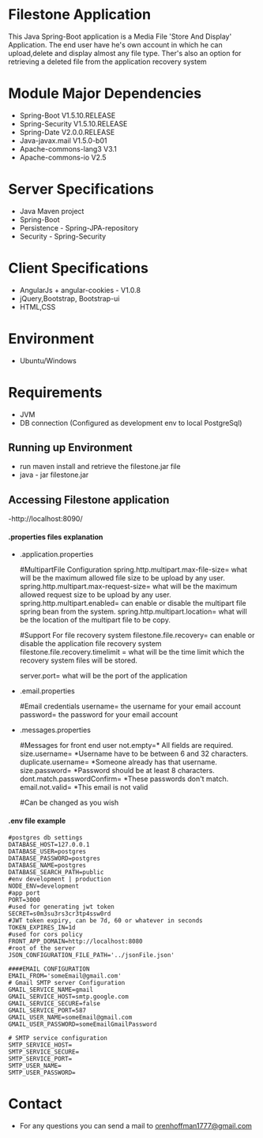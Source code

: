 # Filestone Application
This Java Spring-Boot application is a Media File 'Store And Display' Application.
The end user have he's own account in which he can upload,delete and display almost any file type.
Ther's also an option for retrieving a deleted file from the application recovery system 

# Module Major Dependencies
- Spring-Boot V1.5.10.RELEASE
- Spring-Security V1.5.10.RELEASE
- Spring-Date V2.0.0.RELEASE
- Java-javax.mail V1.5.0-b01
- Apache-commons-lang3 V3.1
- Apache-commons-io V2.5

# Server Specifications
- Java Maven project
- Spring-Boot
- Persistence - Spring-JPA-repository
- Security - Spring-Security


# Client Specifications
- AngularJs + angular-cookies - V1.0.8
- jQuery,Bootstrap, Bootstrap-ui
- HTML,CSS


# Environment
 - Ubuntu/Windows
 
# Requirements
- JVM
- DB connection (Configured as development env to local PostgreSql)



## Running up Environment
- run maven install and retrieve the filestone.jar file
- java - jar filestone.jar

## Accessing Filestone application
-http://localhost:8090/


#### .properties files explanation
- .application.properties
    
	#MultipartFile Configuration
	spring.http.multipart.max-file-size= what will be the maximum allowed file size to be upload by any user.
	spring.http.multipart.max-request-size= what will be the maximum allowed request size to be upload by any user.
	spring.http.multipart.enabled= can enable or disable the multipart file spring bean from the system.
	spring.http.multipart.location= what will be the location of the multipart file to be copy.
	
	#Support For file recovery system
	filestone.file.recovery= can enable or disable the application file recovery system
	filestone.file.recovery.timelimit = what will be the time limit which the recovery system files will be stored.	
	
	server.port= what will be the port of the application
	
	
- .email.properties
    
	#Email credentials
	username= the username for your email account
	password= the password  for your email account	
	
- .messages.properties
    
	#Messages for front end user
	not.empty=* All fields are required.
	size.username= *Username have to be between 6 and 32 characters.
	duplicate.username= *Someone already has that username.
	size.password= *Password should be at least 8 characters.
	dont.match.passwordConfirm= *These passwords don't match.
	email.not.valid= *This email is not valid
	
	#Can be changed as you wish	
	
	
#### .env file example
    #postgres db settings
    DATABASE_HOST=127.0.0.1
    DATABASE_USER=postgres
    DATABASE_PASSWORD=postgres
    DATABASE_NAME=postgres
    DATABASE_SEARCH_PATH=public
    #env development | production
    NODE_ENV=development
    #app port
    PORT=3000
    #used for generating jwt token
    SECRET=s0m3su3rs3cr3tp4ssw0rd
    #JWT token expiry, can be 7d, 60 or whatever in seconds
    TOKEN_EXPIRES_IN=1d
    #used for cors policy
    FRONT_APP_DOMAIN=http://localhost:8080
    #root of the server
    JSON_CONFIGURATION_FILE_PATH='../jsonFile.json'
    
    ####EMAIL CONFIGURATION
    EMAIL_FROM='someEmail@gmail.com'
    # Gmail SMTP server Configuration
    GMAIL_SERVICE_NAME=gmail
    GMAIL_SERVICE_HOST=smtp.google.com
    GMAIL_SERVICE_SECURE=false
    GMAIL_SERVICE_PORT=587
    GMAIL_USER_NAME=someEmail@gmail.com
    GMAIL_USER_PASSWORD=someEmailGmailPassword
    
    # SMTP service configuration
    SMTP_SERVICE_HOST=
    SMTP_SERVICE_SECURE=
    SMTP_SERVICE_PORT=
    SMTP_USER_NAME=
    SMTP_USER_PASSWORD=	
    


# Contact
- For any questions you can send a mail to orenhoffman1777@gmail.com